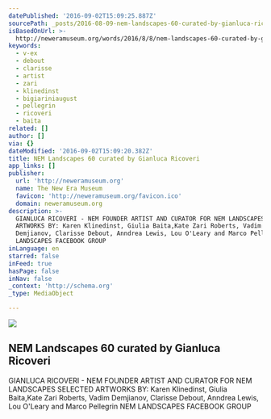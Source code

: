 ```yaml
---
datePublished: '2016-09-02T15:09:25.887Z'
sourcePath: _posts/2016-08-09-nem-landscapes-60-curated-by-gianluca-ricoveri.md
isBasedOnUrl: >-
  http://neweramuseum.org/words/2016/8/8/nem-landscapes-60-curated-by-gianluca-ricoveri
keywords:
  - v-ex
  - debout
  - clarisse
  - artist
  - zari
  - klinedinst
  - bigiariniaugust
  - pellegrin
  - ricoveri
  - baita
related: []
author: []
via: {}
dateModified: '2016-09-02T15:09:20.382Z'
title: NEM Landscapes 60 curated by Gianluca Ricoveri
app_links: []
publisher:
  url: 'http://neweramuseum.org'
  name: The New Era Museum
  favicon: 'http://neweramuseum.org/favicon.ico'
  domain: neweramuseum.org
description: >-
  GIANLUCA RICOVERI - NEM FOUNDER ARTIST AND CURATOR FOR NEM LANDSCAPES SELECTED
  ARTWORKS BY: Karen Klinedinst, Giulia Baita,Kate Zari Roberts, Vadim
  Demjianov, Clarisse Debout, Anndrea Lewis, Lou O'Leary and Marco Pellegrin NEM
  LANDSCAPES FACEBOOK GROUP
inLanguage: en
starred: false
inFeed: true
hasPage: false
inNav: false
_context: 'http://schema.org'
_type: MediaObject

---
```

<article style=""><img src="http://static1.squarespace.com/static/50e5b834e4b0837383d7bb18/50e5b834e4b0837383d7bb1f/57a8e78a37c581d6bd1a2554/1470687423060/13912597_10208815204489967_7554870256509743393_n.jpg?format=1000w" /><h1>NEM Landscapes 60 curated by Gianluca Ricoveri</h1><p>GIANLUCA RICOVERI - NEM FOUNDER ARTIST AND CURATOR FOR NEM LANDSCAPES SELECTED ARTWORKS BY: Karen Klinedinst, Giulia Baita,Kate Zari Roberts, Vadim Demjianov, Clarisse Debout, Anndrea Lewis, Lou O'Leary and Marco Pellegrin NEM LANDSCAPES FACEBOOK GROUP</p></article>